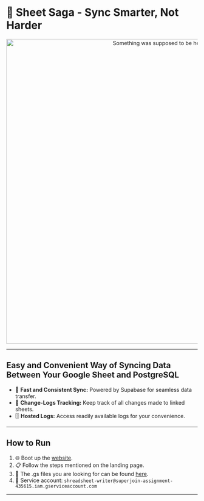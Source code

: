 # 🌟 Sheet Saga - Sync Smarter, Not Harder
<div align="center">
  <img width="800" alt="Something was supposed to be here 🤔" src="https://github.com/user-attachments/assets/8645059b-330f-4e72-a378-0371e2a8b4e0">
</div>

---


## Easy and Convenient Way of Syncing Data Between Your Google Sheet and PostgreSQL

- 🚀 **Fast and Consistent Sync:** Powered by Supabase for seamless data transfer.
- 📜 **Change-Logs Tracking:** Keep track of all changes made to linked sheets.
- 🗄️ **Hosted Logs:** Access readily available logs for your convenience.

---

## How to Run

1. 🌐 Boot up the [website](https://sheet-saga.vercel.app/).
2. 📋 Follow the steps mentioned on the landing page.
3. 📂 The .gs files you are looking for can be found [here](https://github.com/Larry8668/sheet-saga-backend/tree/main/google-apps-script).
4. 🔑 Service account: `shreadsheet-writer@superjoin-assignment-435615.iam.gserviceaccount.com`

---
